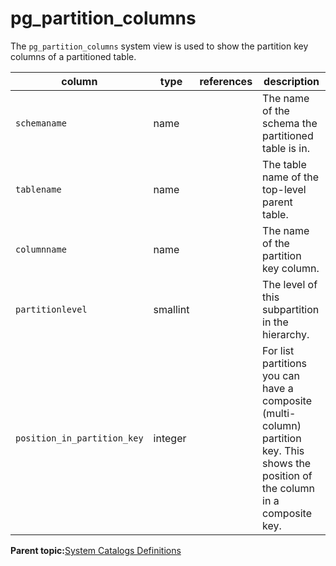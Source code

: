 # pg\_partition\_columns 

The `pg_partition_columns` system view is used to show the partition key columns of a partitioned table.

|column|type|references|description|
|------|----|----------|-----------|
|`schemaname`|name| |The name of the schema the partitioned table is in.|
|`tablename`|name| |The table name of the top-level parent table.|
|`columnname`|name| |The name of the partition key column.|
|`partitionlevel`|smallint| |The level of this subpartition in the hierarchy.|
|`position_in_partition_key`|integer| |For list partitions you can have a composite \(multi-column\) partition key. This shows the position of the column in a composite key.|

**Parent topic:**[System Catalogs Definitions](../system_catalogs/catalog_ref-html.html)

